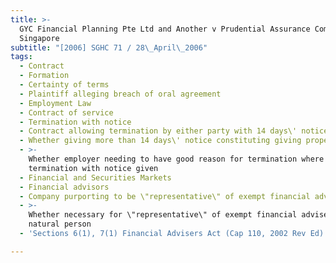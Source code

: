 ```yaml
---
title: >-
  GYC Financial Planning Pte Ltd and Another v Prudential Assurance Company
  Singapore
subtitle: "[2006] SGHC 71 / 28\_April\_2006"
tags:
  - Contract
  - Formation
  - Certainty of terms
  - Plaintiff alleging breach of oral agreement
  - Employment Law
  - Contract of service
  - Termination with notice
  - Contract allowing termination by either party with 14 days\' notice
  - Whether giving more than 14 days\' notice constituting giving proper notice
  - >-
    Whether employer needing to have good reason for termination where
    termination with notice given
  - Financial and Securities Markets
  - Financial advisors
  - Company purporting to be \"representative\" of exempt financial adviser
  - >-
    Whether necessary for \"representative\" of exempt financial adviser to be
    natural person
  - 'Sections 6(1), 7(1) Financial Advisers Act (Cap 110, 2002 Rev Ed)'

---
```



